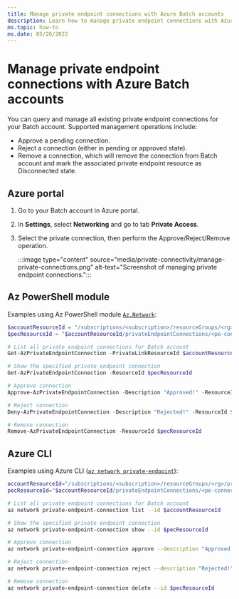 ```yaml
---
title: Manage private endpoint connections with Azure Batch accounts
description: Learn how to manage private endpoint connections with Azure Batch accounts, including list, approve, reject and remove.
ms.topic: how-to
ms.date: 05/26/2022
---
```


# Manage private endpoint connections with Azure Batch accounts

You can query and manage all existing private endpoint connections for your Batch account. Supported management operations include:

- Approve a pending connection.
- Reject a connection (either in pending or approved state).
- Remove a connection, which will remove the connection from Batch account and mark the associated private endpoint resource as Disconnected state.

## Azure portal

1. Go to your Batch account in Azure portal.
1. In **Settings**, select **Networking** and go to tab **Private Access**.
1. Select the private connection, then perform the Approve/Reject/Remove operation.

   :::image type="content" source="media/private-connectivity/manage-private-connections.png" alt-text="Screenshot of managing private endpoint connections.":::

## Az PowerShell module

Examples using Az PowerShell module [`Az.Network`](/powershell/module/az.network#networking):

```PowerShell
$accountResourceId = "/subscriptions/<subscription>/resourceGroups/<rg>/providers/Microsoft.Batch/batchAccounts/<account>"
$pecResourceId = "$accountResourceId/privateEndpointConnections/<pe-connection-name>"

# List all private endpoint connections for Batch account
Get-AzPrivateEndpointConnection -PrivateLinkResourceId $accountResourceId

# Show the specified private endpoint connection
Get-AzPrivateEndpointConnection -ResourceId $pecResourceId

# Approve connection
Approve-AzPrivateEndpointConnection -Description "Approved!" -ResourceId $pecResourceId

# Reject connection
Deny-AzPrivateEndpointConnection -Description "Rejected!" -ResourceId $pecResourceId

# Remove connection
Remove-AzPrivateEndpointConnection -ResourceId $pecResourceId
```

## Azure CLI

Examples using Azure CLI ([`az network private-endpoint`](/cli/azure/network/private-endpoint)):

```sh
accountResourceId="/subscriptions/<subscription>/resourceGroups/<rg>/providers/Microsoft.Batch/batchAccounts/<account>"
pecResourceId="$accountResourceId/privateEndpointConnections/<pe-connection-name>"

# List all private endpoint connections for Batch account
az network private-endpoint-connection list --id $accountResourceId

# Show the specified private endpoint connection
az network private-endpoint-connection show --id $pecResourceId

# Approve connection
az network private-endpoint-connection approve --description "Approved!" --id $pecResourceId

# Reject connection
az network private-endpoint-connection reject --description "Rejected!" --id $pecResourceId

# Remove connection
az network private-endpoint-connection delete --id $pecResourceId
```
